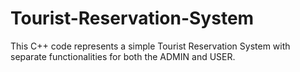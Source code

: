 # Tourist-Reservation-System
This C++ code represents a simple Tourist Reservation System with separate functionalities for both the ADMIN and USER.

